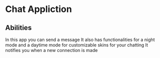# Chat Appliction

## Abilities
In this app you can send a message
It also has functionalities for a night mode and a daytime mode for customizable skins for your chatting
It notifies you when a new connection is made
